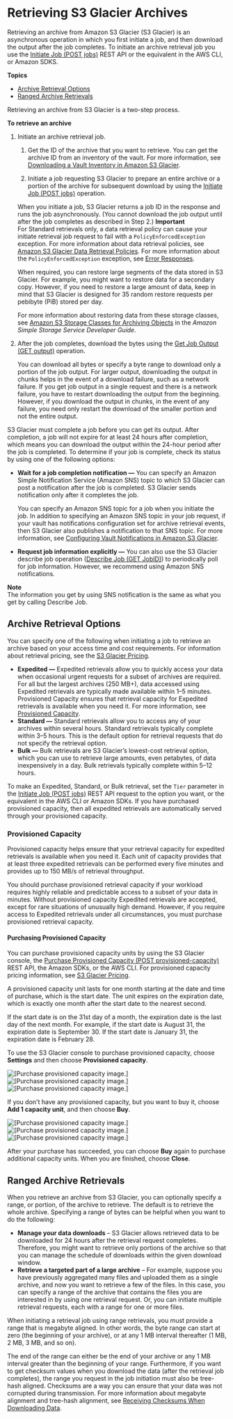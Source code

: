 # Retrieving S3 Glacier Archives<a name="downloading-an-archive-two-steps"></a>

Retrieving an archive from Amazon S3 Glacier \(S3 Glacier\) is an asynchronous operation in which you first initiate a job, and then download the output after the job completes\. To initiate an archive retrieval job you use the [Initiate Job \(POST jobs\)](api-initiate-job-post.md) REST API or the equivalent in the AWS CLI, or Amazon SDKS\.

**Topics**
+ [Archive Retrieval Options](#api-downloading-an-archive-two-steps-retrieval-options)
+ [Ranged Archive Retrievals](#downloading-an-archive-range)

Retrieving an archive from S3 Glacier is a two\-step process\.

**To retrieve an archive**

1. Initiate an archive retrieval job\.

   1. Get the ID of the archive that you want to retrieve\. You can get the archive ID from an inventory of the vault\. For more information, see [Downloading a Vault Inventory in Amazon S3 Glacier](vault-inventory.md)\. 

   1. Initiate a job requesting S3 Glacier to prepare an entire archive or a portion of the archive for subsequent download by using the [Initiate Job \(POST jobs\)](api-initiate-job-post.md) operation\. 

   When you initiate a job, S3 Glacier returns a job ID in the response and runs the job asynchronously\. \(You cannot download the job output until after the job completes as described in Step 2\.\)
**Important**  
For Standard retrievals only, a data retrieval policy can cause your initiate retrieval job request to fail with a `PolicyEnforcedException` exception\. For more information about data retrieval policies, see [Amazon S3 Glacier Data Retrieval Policies](data-retrieval-policy.md)\. For more information about the `PolicyEnforcedException` exception, see [Error Responses](api-error-responses.md)\.

   When required, you can restore large segments of the data stored in S3 Glacier\. For example, you might want to restore data for a secondary copy\. However, if you need to restore a large amount of data, keep in mind that S3 Glacier is designed for 35 random restore requests per pebibyte \(PiB\) stored per day\. 

   For more information about restoring data from these storage classes, see [ Amazon S3 Storage Classes for Archiving Objects]( https://docs.aws.amazon.com/AmazonS3/latest/dev/storage-class-intro.html#sc-glacier) in the *Amazon Simple Storage Service Developer Guide*\.

1. After the job completes, download the bytes using the [Get Job Output \(GET output\)](api-job-output-get.md) operation\. 

   You can download all bytes or specify a byte range to download only a portion of the job output\. For larger output, downloading the output in chunks helps in the event of a download failure, such as a network failure\. If you get job output in a single request and there is a network failure, you have to restart downloading the output from the beginning\. However, if you download the output in chunks, in the event of any failure, you need only restart the download of the smaller portion and not the entire output\. 

S3 Glacier must complete a job before you can get its output\. After completion, a job will not expire for at least 24 hours after completion, which means you can download the output within the 24\-hour period after the job is completed\. To determine if your job is complete, check its status by using one of the following options:
+ **Wait for a job completion notification —** You can specify an Amazon Simple Notification Service \(Amazon SNS\) topic to which S3 Glacier can post a notification after the job is completed\. S3 Glacier sends notification only after it completes the job\.

  You can specify an Amazon SNS topic for a job when you initiate the job\. In addition to specifying an Amazon SNS topic in your job request, if your vault has notifications configuration set for archive retrieval events, then S3 Glacier also publishes a notification to that SNS topic\. For more information, see [Configuring Vault Notifications in Amazon S3 Glacier](configuring-notifications.md)\.
+ **Request job information explicitly —** You can also use the S3 Glacier describe job operation \([Describe Job \(GET JobID\)](api-describe-job-get.md)\) to periodically poll for job information\. However, we recommend using Amazon SNS notifications\.

**Note**  
The information you get by using SNS notification is the same as what you get by calling Describe Job\. 

## Archive Retrieval Options<a name="api-downloading-an-archive-two-steps-retrieval-options"></a>

You can specify one of the following when initiating a job to retrieve an archive based on your access time and cost requirements\. For information about retrieval pricing, see the [S3 Glacier Pricing](http://aws.amazon.com/glacier/pricing/)\.
+ **Expedited —** Expedited retrievals allow you to quickly access your data when occasional urgent requests for a subset of archives are required\. For all but the largest archives \(250 MB\+\), data accessed using Expedited retrievals are typically made available within 1–5 minutes\. Provisioned Capacity ensures that retrieval capacity for Expedited retrievals is available when you need it\. For more information, see [Provisioned Capacity](#api-downloading-an-archive-two-steps-retrieval-expedited-capacity)\. 
+ **Standard —** Standard retrievals allow you to access any of your archives within several hours\. Standard retrievals typically complete within 3–5 hours\. This is the default option for retrieval requests that do not specify the retrieval option\.
+ **Bulk —** Bulk retrievals are S3 Glacier’s lowest\-cost retrieval option, which you can use to retrieve large amounts, even petabytes, of data inexpensively in a day\. Bulk retrievals typically complete within 5–12 hours\.

To make an Expedited, Standard, or Bulk retrieval, set the `Tier` parameter in the [Initiate Job \(POST jobs\)](api-initiate-job-post.md) REST API request to the option you want, or the equivalent in the AWS CLI or Amazon SDKs\. If you have purchased provisioned capacity, then all expedited retrievals are automatically served through your provisioned capacity\. 

### Provisioned Capacity<a name="api-downloading-an-archive-two-steps-retrieval-expedited-capacity"></a>

Provisioned capacity helps ensure that your retrieval capacity for expedited retrievals is available when you need it\. Each unit of capacity provides that at least three expedited retrievals can be performed every five minutes and provides up to 150 MB/s of retrieval throughput\.

You should purchase provisioned retrieval capacity if your workload requires highly reliable and predictable access to a subset of your data in minutes\. Without provisioned capacity Expedited retrievals are accepted, except for rare situations of unusually high demand\. However, if you require access to Expedited retrievals under all circumstances, you must purchase provisioned retrieval capacity\. 

#### Purchasing Provisioned Capacity<a name="downloading-an-archive-purchase-provisioned-capacity"></a>

You can purchase provisioned capacity units by using the S3 Glacier console, the [Purchase Provisioned Capacity \(POST provisioned\-capacity\)](api-PurchaseProvisionedCapacity.md) REST API, the Amazon SDKs, or the AWS CLI\. For provisioned capacity pricing information, see [S3 Glacier Pricing](http://aws.amazon.com/glacier/pricing/)\. 

A provisioned capacity unit lasts for one month starting at the date and time of purchase, which is the start date\. The unit expires on the expiration date, which is exactly one month after the start date to the nearest second\. 

If the start date is on the 31st day of a month, the expiration date is the last day of the next month\. For example, if the start date is August 31, the expiration date is September 30\. If the start date is January 31, the expiration date is February 28\.

 To use the S3 Glacier console to purchase provisioned capacity, choose **Settings** and then choose **Provisioned capacity**\.

![\[Purchase provisioned capacity image.\]](http://docs.aws.amazon.com/amazonglacier/latest/dev/images/gl-purchase-provisoned-capacity.png)![\[Purchase provisioned capacity image.\]](http://docs.aws.amazon.com/amazonglacier/latest/dev/)![\[Purchase provisioned capacity image.\]](http://docs.aws.amazon.com/amazonglacier/latest/dev/)

If you don't have any provisioned capacity, but you want to buy it, choose **Add 1 capacity unit**, and then choose **Buy**\.

![\[Purchase provisioned capacity image.\]](http://docs.aws.amazon.com/amazonglacier/latest/dev/images/gl-buy-provisoned-capacity.png)![\[Purchase provisioned capacity image.\]](http://docs.aws.amazon.com/amazonglacier/latest/dev/)![\[Purchase provisioned capacity image.\]](http://docs.aws.amazon.com/amazonglacier/latest/dev/)

After your purchase has succeeded, you can choose **Buy** again to purchase additional capacity units\. When you are finished, choose **Close**\. 

## Ranged Archive Retrievals<a name="downloading-an-archive-range"></a>

When you retrieve an archive from S3 Glacier, you can optionally specify a range, or portion, of the archive to retrieve\. The default is to retrieve the whole archive\. Specifying a range of bytes can be helpful when you want to do the following:
+ **Manage your data downloads** – S3 Glacier allows retrieved data to be downloaded for 24 hours after the retrieval request completes\. Therefore, you might want to retrieve only portions of the archive so that you can manage the schedule of downloads within the given download window\.
+ **Retrieve a targeted part of a large archive** – For example, suppose you have previously aggregated many files and uploaded them as a single archive, and now you want to retrieve a few of the files\. In this case, you can specify a range of the archive that contains the files you are interested in by using one retrieval request\. Or, you can initiate multiple retrieval requests, each with a range for one or more files\.

When initiating a retrieval job using range retrievals, you must provide a range that is megabyte aligned\. In other words, the byte range can start at zero \(the beginning of your archive\), or at any 1 MB interval thereafter \(1 MB, 2 MB, 3 MB, and so on\)\. 

The end of the range can either be the end of your archive or any 1 MB interval greater than the beginning of your range\. Furthermore, if you want to get checksum values when you download the data \(after the retrieval job completes\), the range you request in the job initiation must also be tree\-hash aligned\. Checksums are a way you can ensure that your data was not corrupted during transmission\. For more information about megabyte alignment and tree\-hash alignment, see [Receiving Checksums When Downloading Data](checksum-calculations-range.md)\. 